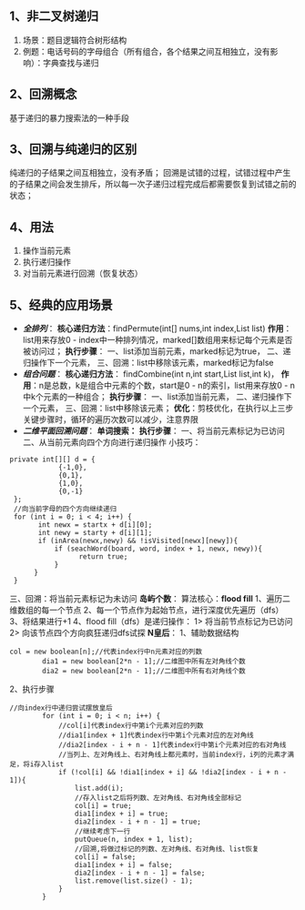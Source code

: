 ﻿## 1、非二叉树递归

 1. 场景：题目逻辑符合树形结构
 2. 例题：电话号码的字母组合（所有组合，各个结果之间互相独立，没有影响）：字典查找与递归
## 2、回溯概念
基于递归的暴力搜索法的一种手段
## 3、回溯与纯递归的区别
纯递归的子结果之间互相独立，没有矛盾；
回溯是试错的过程，试错过程中产生的子结果之间会发生排斥，所以每一次子递归过程完成后都需要恢复到试错之前的状态；
## 4、用法
 1. 操作当前元素
 2. 执行递归操作
 3. 对当前元素进行回溯（恢复状态）

## 5、经典的应用场景
 - ***全排列***：
 **核心递归方法**：findPermute(int[] nums,int index,List<Integer> list)
 **作用**：list用来存放0 - index中一种排列情况，marked[]数组用来标记每个元素是否被访问过；
 **执行步骤**：
 一、list添加当前元素，marked标记为true，
 二、递归操作下一个元素，
 三、回溯：list中移除该元素，marked标记为false
 - ***组合问题***：
**核心递归方法**： findCombine(int n,int start,List<Integer> list,int k)，
**作用**：n是总数，k是组合中元素的个数，start是0 - n的索引，list用来存放0  - n中k个元素的一种组合；
**执行步骤**：
一、list添加当前元素，
二、递归操作下一个元素，
三、回溯：list中移除该元素；
**优化**：剪枝优化，在执行以上三步关键步骤时，循环的遍历次数可以减少，注意界限
 - ***二维平面回溯问题***：
 **单词搜索：**
 **执行步骤**：
一、将当前元素标记为已访问
二、从当前元素向四个方向进行递归操作
小技巧：

```
private int[][] d = {
            {-1,0},
            {0,1},
            {1,0},
            {0,-1}
 };
 //向当前字母的四个方向继续递归
 for (int i = 0; i < 4; i++) {
       int newx = startx + d[i][0];
       int newy = starty + d[i][1];
       if (inArea(newx,newy) && !isVisited[newx][newy]){
           if (seachWord(board, word, index + 1, newx, newy)){
                 return true;
           }
      }
 }
```
三、回溯：将当前元素标记为未访问
 **岛屿个数**：
 算法核心：**flood fill**
 1、遍历二维数组的每一个节点
 2、每一个节点作为起始节点，进行深度优先遍历（dfs）
 3、将结果进行+1
 4、flood fill（dfs）是递归操作：
 1> 将当前节点标记为已访问
 2> 向该节点四个方向疯狂递归dfs试探
 **N皇后**：
 1、辅助数据结构
 

```
col = new boolean[n];//代表index行中n元素对应的列数
        dia1 = new boolean[2*n - 1];//二维图中所有左对角线个数
        dia2 = new boolean[2*n - 1];//二维图中所有右对角线个数
```
2、执行步骤

```
//向index行中递归尝试摆放皇后
        for (int i = 0; i < n; i++) {
            //col[i]代表index行中第i个元素对应的列数
            //dia1[index + 1]代表index行中第i个元素对应的左对角线
            //dia2[index - i + n - 1]代表index行中第i个元素对应的右对角线
            //当列上、左对角线上、右对角线上都元素时，当前index行，i列的元素才满足，将i存入list
            if (!col[i] && !dia1[index + i] && !dia2[index - i + n - 1]){
                list.add(i);
                //存入list之后将列数、左对角线、右对角线全部标记
                col[i] = true;
                dia1[index + i] = true;
                dia2[index - i + n - 1] = true;
                //继续考虑下一行
                putQueue(n, index + 1, list);
                //回溯,将做过标记的列数、左对角线、右对角线、list恢复
                col[i] = false;
                dia1[index + i] = false;
                dia2[index - i + n - 1] = false;
                list.remove(list.size() - 1);
            }
        }
```

